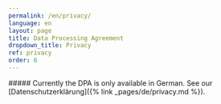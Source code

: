 ```yaml
---
permalink: /en/privacy/
language: en
layout: page 
title: Data Processing Agreement 
dropdown_title: Privacy
ref: privacy
order: 6
---
```


<div class="c-page-content-md-center" markdown="1">
##### Currently the DPA is only available in German. See our [Datenschutzerklärung]({% link _pages/de/privacy.md %}).
</div>
